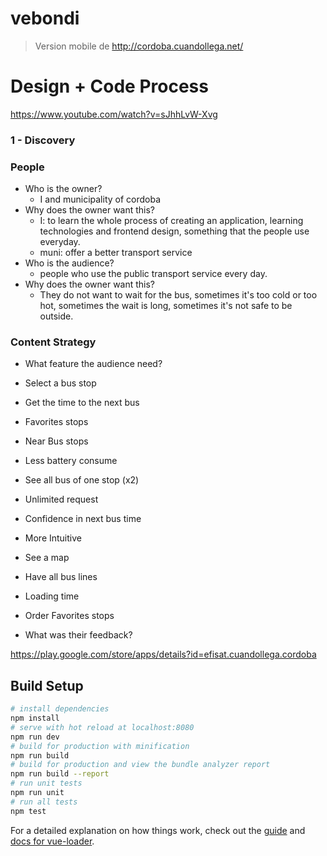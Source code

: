 # vebondi
> Version mobile de http://cordoba.cuandollega.net/

# Design + Code Process
https://www.youtube.com/watch?v=sJhhLvW-Xvg

###  1 - Discovery
### People

+ Who is the owner?
  + I and municipality of cordoba
+ Why does the owner want this?
  + I: to learn the whole process of creating an application, learning technologies and frontend design, something that the people use everyday.
  + muni: offer a better transport service
+ Who is the audience?
  + people who use the public transport service every day.
+ Why does the owner want this?
  + They do not want to wait for the bus, sometimes it's too cold or too hot, sometimes the wait is long, sometimes it's not safe to be outside.

### Content Strategy

+ What feature the audience need?
 + Select a bus stop
 + Get the time to the next bus
 + Favorites stops
 + Near Bus stops
 + Less battery consume
 + See all bus of one stop (x2)
 + Unlimited request
 + Confidence in next bus time
 + More Intuitive
 + See a map
 + Have all bus lines
 + Loading time
 + Order Favorites stops


+ What was their feedback?

https://play.google.com/store/apps/details?id=efisat.cuandollega.cordoba

## Build Setup
``` bash
# install dependencies
npm install
# serve with hot reload at localhost:8080
npm run dev
# build for production with minification
npm run build
# build for production and view the bundle analyzer report
npm run build --report
# run unit tests
npm run unit
# run all tests
npm test
```
For a detailed explanation on how things work, check out the [guide](http://vuejs-templates.github.io/webpack/) and [docs for vue-loader](http://vuejs.github.io/vue-loader).

